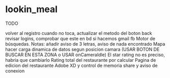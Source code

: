 # lookin_meal

TODO

volver al registro cuando no toca, actualizar el metodo del boton back
revisar logins, comprobar que este en bd si hacemos gmail fb
Motor de búsquedas. Notas: añadir aviso de 3 letras, aviso de nada encontrado
Mapa hacer carga dinamica de datos segun posicion camara (USAR BOTON DE BUSCAR EN ESTA ZONA o USAR onCameraIdle)
El star rating no es preciso, habria que cambiarlo
Rating total del restaurante por calcular
Pagina de edicion del restaurante
Adobe XD y control de memoria
share y aviso de conexion

 
